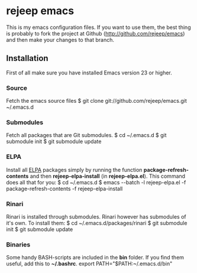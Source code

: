 # rejeep emacs
This is my emacs configuration files. If you want to use them, the
best thing is probably to fork the project at Github
(<http://github.com/rejeep/emacs>) and then make your changes to that
branch.

## Installation
First of all make sure you have installed Emacs version 23 or higher.

### Source
Fetch the emacs source files
    $ git clone git://github.com/rejeep/emacs.git ~/.emacs.d

### Submodules
Fetch all packages that are Git submodules.
    $ cd ~/.emacs.d
    $ git submodule init
    $ git submodule update

### ELPA
Install all [ELPA](http://tromey.com/elpa/install.html) packages
simply by running the function **package-refresh-contents** and then
**rejeep-elpa-install** (in **rejeep-elpa.el**). This command does all
that for you:
    $ cd ~/.emacs.d
    $ emacs --batch -l rejeep-elpa.el -f package-refresh-contents -f rejeep-elpa-install

### Rinari
Rinari is installed through submodules. Rinari however has submodules
of it's own. To install them:
    $ cd ~/.emacs.d/packages/rinari
    $ git submodule init
    $ git submodule update

### Binaries
Some handy BASH-scripts are included in the **bin** folder. If you
find them useful, add this to **~/.bashrc**.
    export PATH="$PATH:~/.emacs.d/bin"
